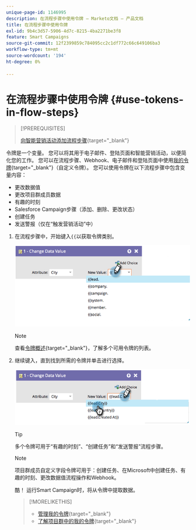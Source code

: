 ```yaml
---
unique-page-id: 1146995
description: 在流程步骤中使用令牌 — Marketo文档 — 产品文档
title: 在流程步骤中使用令牌
exl-id: 9b4c3d57-5906-4d7c-8215-4ba2271be3f8
feature: Smart Campaigns
source-git-commit: 12f2399859c784095cc2c1df772c66c649106ba3
workflow-type: tm+mt
source-wordcount: '194'
ht-degree: 0%

---
```


# 在流程步骤中使用令牌 {#use-tokens-in-flow-steps}

>[!PREREQUISITES]
>
>[向智能营销活动添加流程步骤](/help/marketo/product-docs/core-marketo-concepts/smart-campaigns/flow-actions/add-a-flow-step-to-a-smart-campaign.md){target="_blank"}

令牌是一个变量。 您可以将其用于电子邮件、登陆页面和智能营销活动，以便简化您的工作。 您可以在流程步骤、Webhook、电子邮件和登陆页面中使用[我的令牌](/help/marketo/product-docs/core-marketo-concepts/programs/tokens/understanding-my-tokens-in-a-program.md){target="_blank"}（自定义令牌）。 您可以使用令牌在以下流程步骤中包含变量内容：

* 更改数据值
* 更改项目群成员数据
* 有趣的时刻
* Salesforce Campaign步骤（添加、删除、更改状态）
* 创建任务
* 发送警报（仅在“触发营销活动”中）

1. 在流程步骤中，开始键入`{{`以获取令牌类别。

   ![](assets/use-tokens-in-flow-steps-1.png)

   >[!NOTE]
   >
   >查看[令牌概述](/help/marketo/product-docs/demand-generation/landing-pages/personalizing-landing-pages/tokens-overview.md){target="_blank"}，了解多个可用令牌的列表。

1. 继续键入，直到找到所需的令牌并单击进行选择。

   ![](assets/use-tokens-in-flow-steps-2.png)

   >[!TIP]
   >
   >多个令牌可用于“有趣的时刻”、“创建任务”和“发送警报”流程步骤。

   >[!NOTE]
   >
   >项目群成员自定义字段令牌可用于：创建任务、在Microsoft中创建任务、有趣的时刻、更改数据值流程操作和Webhook。

   酷！ 运行Smart Campaign时，将从令牌中提取数据。

   >[!MORELIKETHIS]
   >
   >* [管理我的令牌](/help/marketo/product-docs/core-marketo-concepts/programs/tokens/managing-my-tokens.md){target="_blank"}
   >* [了解项目群中的我的令牌](/help/marketo/product-docs/core-marketo-concepts/programs/tokens/understanding-my-tokens-in-a-program.md){target="_blank"}
